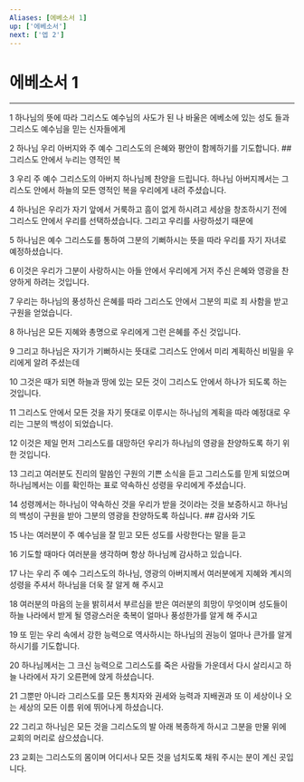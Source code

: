 ```yaml
---
Aliases: [에베소서 1]
up: ['에베소서']
next: ['엡 2']
---
```

# 에베소서 1

***


1 하나님의 뜻에 따라 그리스도 예수님의 사도가 된 나 바울은 에베소에 있는 성도 들과 그리스도 예수님을 믿는 신자들에게 

2 하나님 우리 아버지와 주 예수 그리스도의 은혜와 평안이 함께하기를 기도합니다. ## 그리스도 안에서 누리는 영적인 복 

3 우리 주 예수 그리스도의 아버지 하나님께 찬양을 드립니다. 하나님 아버지께서는 그리스도 안에서 하늘의 모든 영적인 복을 우리에게 내려 주셨습니다. 

4 하나님은 우리가 자기 앞에서 거룩하고 흠이 없게 하시려고 세상을 창조하시기 전에 그리스도 안에서 우리를 선택하셨습니다. 그리고 우리를 사랑하셨기 때문에 

5 하나님은 예수 그리스도를 통하여 그분의 기뻐하시는 뜻을 따라 우리를 자기 자녀로 예정하셨습니다. 

6 이것은 우리가 그분이 사랑하시는 아들 안에서 우리에게 거저 주신 은혜와 영광을 찬양하게 하려는 것입니다. 

7 우리는 하나님의 풍성하신 은혜를 따라 그리스도 안에서 그분의 피로 죄 사함을 받고 구원을 얻었습니다. 

8 하나님은 모든 지혜와 총명으로 우리에게 그런 은혜를 주신 것입니다. 

9 그리고 하나님은 자기가 기뻐하시는 뜻대로 그리스도 안에서 미리 계획하신 비밀을 우리에게 알려 주셨는데 

10 그것은 때가 되면 하늘과 땅에 있는 모든 것이 그리스도 안에서 하나가 되도록 하는 것입니다. 

11 그리스도 안에서 모든 것을 자기 뜻대로 이루시는 하나님의 계획을 따라 예정대로 우리는 그분의 백성이 되었습니다. 

12 이것은 제일 먼저 그리스도를 대망하던 우리가 하나님의 영광을 찬양하도록 하기 위한 것입니다. 

13 그리고 여러분도 진리의 말씀인 구원의 기쁜 소식을 듣고 그리스도를 믿게 되었으며 하나님께서는 이를 확인하는 표로 약속하신 성령을 우리에게 주셨습니다. 

14 성령께서는 하나님이 약속하신 것을 우리가 받을 것이라는 것을 보증하시고 하나님의 백성이 구원을 받아 그분의 영광을 찬양하도록 하십니다. ## 감사와 기도 

15 나는 여러분이 주 예수님을 잘 믿고 모든 성도를 사랑한다는 말을 듣고 

16 기도할 때마다 여러분을 생각하며 항상 하나님께 감사하고 있습니다. 

17 나는 우리 주 예수 그리스도의 하나님, 영광의 아버지께서 여러분에게 지혜와 계시의 성령을 주셔서 하나님을 더욱 잘 알게 해 주시고 

18 여러분의 마음의 눈을 밝히셔서 부르심을 받은 여러분의 희망이 무엇이며 성도들이 하늘 나라에서 받게 될 영광스러운 축복이 얼마나 풍성한가를 알게 해 주시고 

19 또 믿는 우리 속에서 강한 능력으로 역사하시는 하나님의 권능이 얼마나 큰가를 알게 하시기를 기도합니다. 

20 하나님께서는 그 크신 능력으로 그리스도를 죽은 사람들 가운데서 다시 살리시고 하늘 나라에서 자기 오른편에 앉게 하셨습니다. 

21 그뿐만 아니라 그리스도를 모든 통치자와 권세와 능력과 지배권과 또 이 세상이나 오는 세상의 모든 이름 위에 뛰어나게 하셨습니다. 

22 그리고 하나님은 모든 것을 그리스도의 발 아래 복종하게 하시고 그분을 만물 위에 교회의 머리로 삼으셨습니다. 

23 교회는 그리스도의 몸이며 어디서나 모든 것을 넘치도록 채워 주시는 분이 계신 곳입니다.
